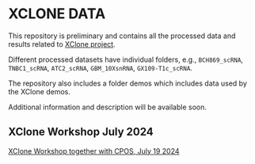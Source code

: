 # XCLONE DATA

This repository is preliminary and contains all the processed data and results related to [XClone project](https://github.com/single-cell-genetics/XClone).

Different processed datasets have individual folders, e.g., `BCH869_scRNA`, `TNBC1_scRNA`, `ATC2_scRNA`, `GBM_10XsnRNA`, `GX109-T1c_scRNA`.

The repository also includes a folder demos which includes data used by the XClone demos.

Additional information and description will be available soon.


## XClone Workshop July 2024

[XClone Workshop together with CPOS, July 19 2024](https://github.com/Rongtingting/xclone-data/blob/main/CPOS_Workshop/CPOS_Workshop.md)
